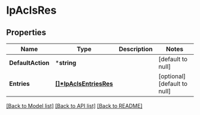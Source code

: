 # IpAclsRes

## Properties
Name | Type | Description | Notes
------------ | ------------- | ------------- | -------------
**DefaultAction** | ***string** |  | [default to null]
**Entries** | **[[]\*IpAclsEntriesRes](IpAclsEntriesRes.md)** |  | [optional] [default to null]

[[Back to Model list]](../README.md#documentation-for-models) [[Back to API list]](../README.md#documentation-for-api-endpoints) [[Back to README]](../README.md)


